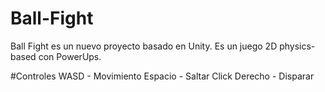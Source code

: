 # Ball-Fight
Ball Fight es un nuevo proyecto basado en Unity. Es un juego 2D physics-based con PowerUps.

#Controles
WASD - Movimiento
Espacio - Saltar
Click Derecho - Disparar
